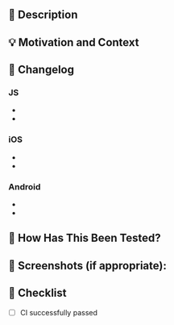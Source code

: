 ## 📜 Description
<!-- Describe your changes in detail -->

## 💡 Motivation and Context
<!-- Why is this change required? What problem does it solve? -->
<!-- If it fixes an open issue, please link to the issue here. -->

## 📢 Changelog

<!-- High level overview of important changes -->
<!-- For example: fixed status bar manipulation; added new types declarations; -->
<!-- If your changes don't affect one of platform/language below - then remove this platform/language -->

### JS
- 
- 

### iOS
- 
- 

### Android
- 
- 

## 🤔 How Has This Been Tested?
<!-- Please describe in detail how you tested your changes. -->
<!-- Include details of your testing environment, and the tests you ran to -->
<!-- see how your change affects other areas of the code, etc. -->

## 📸 Screenshots (if appropriate):
<!-- Add screenshots/video if needed -->
<!-- That would be highly appreciated if you can add how it looked before and after your changes -->

## 📝 Checklist

- [ ] CI successfully passed